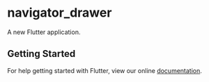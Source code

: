 # navigator_drawer

A new Flutter application.

## Getting Started

For help getting started with Flutter, view our online
[documentation](https://flutter.io/).
